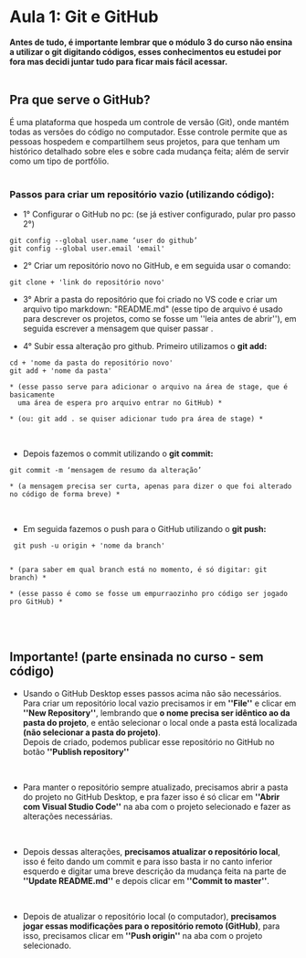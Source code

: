 # Aula 1: Git e GitHub

<strong>Antes de tudo, é importante lembrar que o módulo 3 do curso não ensina a utilizar o git digitando códigos, esses conhecimentos eu estudei por fora mas decidi juntar tudo para ficar mais fácil acessar.</strong> 
<br>
<br>

## Pra que serve o GitHub? 

É uma plataforma que hospeda um controle de versão (Git), onde mantém todas as versões do código no computador. Esse controle permite que as pessoas hospedem e compartilhem seus projetos, para que tenham um histórico detalhado sobre eles e sobre cada mudança feita; além de servir como um tipo de portfólio. 
<br>
<br>

### Passos para criar um repositório vazio (utilizando código):

* 1° Configurar o GitHub no pc: (se já estiver configurado, pular pro passo 2°) 
~~~
git config --global user.name ‘user do github’ 
git config --global user.email 'email' 
~~~

* 2° Criar um repositório novo no GitHub, e em seguida usar o comando: 
~~~
git clone + 'link do repositório novo' 
~~~

* 3° Abrir a pasta do repositório que foi criado no VS code e criar um arquivo tipo markdown: "README.md" (esse tipo de arquivo é usado para descrever os projetos, como se fosse um ''leia antes de abrir''), em seguida escrever a mensagem que quiser passar . 

* 4° Subir essa alteração pro github. Primeiro utilizamos o <strong>git add:</strong>
~~~
cd + 'nome da pasta do repositório novo' 
git add + 'nome da pasta'  

* (esse passo serve para adicionar o arquivo na área de stage, que é basicamente 
  uma área de espera pro arquivo entrar no GitHub) *
  
* (ou: git add . se quiser adicionar tudo pra área de stage) *
~~~~
<br>

* Depois fazemos o commit utilizando o <strong>git commit:</strong>
~~~
git commit -m ‘mensagem de resumo da alteração’  

* (a mensagem precisa ser curta, apenas para dizer o que foi alterado no código de forma breve) *
~~~
<br>

* Em seguida fazemos o push para o GitHub utilizando o <strong>git push:</strong>
~~~
 git push -u origin + 'nome da branch' 


* (para saber em qual branch está no momento, é só digitar: git branch) *  

* (esse passo é como se fosse um empurraozinho pro código ser jogado pro GitHub) *  
~~~
<br>
<br>

## Importante! (parte ensinada no curso - sem código) </strong>

* Usando o GitHub Desktop esses passos acima não são necessários. Para criar um repositório local vazio precisamos ir em <strong>''File''</strong> e clicar em <strong>''New Repository''</strong>, lembrando que <strong>o nome precisa ser idêntico ao da pasta do projeto</strong>, e então selecionar o local onde a pasta está localizada <strong>(não selecionar a pasta do projeto)</strong>. <br>
Depois de criado, podemos publicar esse repositório no GitHub no botão <strong>''Publish repository''</strong>
<br>

* Para manter o repositório sempre atualizado, precisamos abrir a pasta do projeto no GitHub Desktop, e pra fazer isso é só clicar em <strong>''Abrir com Visual Studio Code''</strong> na aba com o projeto selecionado e fazer as alterações necessárias. 
<br>

* Depois dessas alterações, <strong>precisamos atualizar o repositório local</strong>, isso é feito dando um commit e para isso basta ir no canto inferior esquerdo e digitar uma breve descrição da mudança feita na parte de <strong>''Update README.md''</strong> e depois clicar em <strong>''Commit to master''</strong>. 
<br>

* Depois de atualizar o repositório local (o computador), <strong>precisamos jogar essas modificações para o repositório remoto (GitHub)</strong>, para isso, precisamos clicar em <strong>''Push origin''</strong> na aba com o projeto selecionado. 

 

 
 

